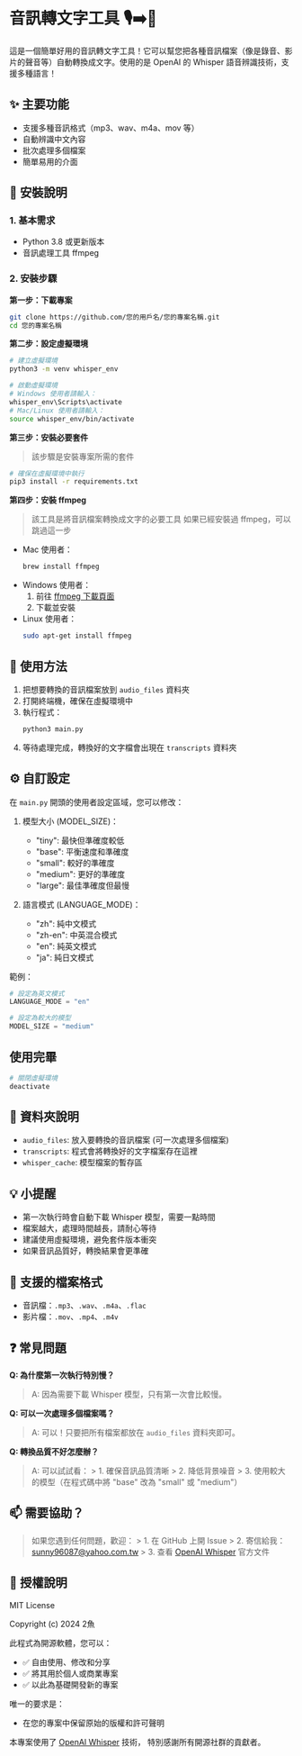 # 音訊轉文字工具 🎙️➡️📝

這是一個簡單好用的音訊轉文字工具！它可以幫您把各種音訊檔案（像是錄音、影片的聲音等）自動轉換成文字。使用的是 OpenAI 的 Whisper 語音辨識技術，支援多種語言！

## ✨ 主要功能

- 支援多種音訊格式（mp3、wav、m4a、mov 等）
- 自動辨識中文內容
- 批次處理多個檔案
- 簡單易用的介面

## 🔧 安裝說明

### 1. 基本需求
- Python 3.8 或更新版本
- 音訊處理工具 ffmpeg

### 2. 安裝步驟

**第一步：下載專案**
```bash
git clone https://github.com/您的用戶名/您的專案名稱.git
cd 您的專案名稱
```

**第二步：設定虛擬環境**
```bash
# 建立虛擬環境
python3 -m venv whisper_env

# 啟動虛擬環境
# Windows 使用者請輸入：
whisper_env\Scripts\activate
# Mac/Linux 使用者請輸入：
source whisper_env/bin/activate
```

**第三步：安裝必要套件**
> 該步驟是安裝專案所需的套件
```bash
# 確保在虛擬環境中執行
pip3 install -r requirements.txt
```

**第四步：安裝 ffmpeg**
> 該工具是將音訊檔案轉換成文字的必要工具
> 如果已經安裝過 ffmpeg，可以跳過這一步
- Mac 使用者：
  ```bash
  brew install ffmpeg
  ```
- Windows 使用者：
  1. 前往 [ffmpeg 下載頁面](https://ffmpeg.org/download.html)
  2. 下載並安裝
- Linux 使用者：
  ```bash
  sudo apt-get install ffmpeg
  ```

## 🎯 使用方法

1. 把想要轉換的音訊檔案放到 `audio_files` 資料夾
2. 打開終端機，確保在虛擬環境中
3. 執行程式：
   ```bash
   python3 main.py
   ```
4. 等待處理完成，轉換好的文字檔會出現在 `transcripts` 資料夾

## ⚙️ 自訂設定

在 `main.py` 開頭的使用者設定區域，您可以修改：

1. 模型大小 (MODEL_SIZE)：
   - "tiny": 最快但準確度較低
   - "base": 平衡速度和準確度
   - "small": 較好的準確度
   - "medium": 更好的準確度
   - "large": 最佳準確度但最慢

2. 語言模式 (LANGUAGE_MODE)：
   - "zh": 純中文模式
   - "zh-en": 中英混合模式
   - "en": 純英文模式
   - "ja": 純日文模式

範例：
```python
# 設定為英文模式
LANGUAGE_MODE = "en"

# 設定為較大的模型
MODEL_SIZE = "medium"
```

## 使用完畢

```bash
# 關閉虛擬環境
deactivate
```

## 📁 資料夾說明

- `audio_files`: 放入要轉換的音訊檔案 (可一次處理多個檔案)
- `transcripts`: 程式會將轉換好的文字檔案存在這裡
- `whisper_cache`: 模型檔案的暫存區

## 💡 小提醒

- 第一次執行時會自動下載 Whisper 模型，需要一點時間
- 檔案越大，處理時間越長，請耐心等待
- 建議使用虛擬環境，避免套件版本衝突
- 如果音訊品質好，轉換結果會更準確

## 🎵 支援的檔案格式

- 音訊檔：`.mp3`、`.wav`、`.m4a`、`.flac`
- 影片檔：`.mov`、`.mp4`、`.m4v`

## ❓ 常見問題

**Q: 為什麼第一次執行特別慢？**
> A: 因為需要下載 Whisper 模型，只有第一次會比較慢。

**Q: 可以一次處理多個檔案嗎？**
> A: 可以！只要把所有檔案都放在 `audio_files` 資料夾即可。

**Q: 轉換品質不好怎麼辦？**
> A: 可以試試看：
    > 1. 確保音訊品質清晰
    > 2. 降低背景噪音
    > 3. 使用較大的模型（在程式碼中將 "base" 改為 "small" 或 "medium"）

## 📫 需要協助？

> 如果您遇到任何問題，歡迎：
    > 1. 在 GitHub 上開 Issue
    > 2. 寄信給我：sunny96087@yahoo.com.tw
    > 3. 查看 [OpenAI Whisper](https://github.com/openai/whisper) 官方文件

## 📝 授權說明

MIT License

Copyright (c) 2024 2魚

此程式為開源軟體，您可以：
- ✅ 自由使用、修改和分享
- ✅ 將其用於個人或商業專案
- ✅ 以此為基礎開發新的專案

唯一的要求是：
- 在您的專案中保留原始的版權和許可聲明

本專案使用了 [OpenAI Whisper](https://github.com/openai/whisper) 技術，
特別感謝所有開源社群的貢獻者。